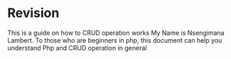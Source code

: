 # Revision
This is a guide on how to CRUD operation works
My Name is Nsengimana Lambert. 
To those who are beginners in php, this document can help you understand Php and CRUD operation in general
